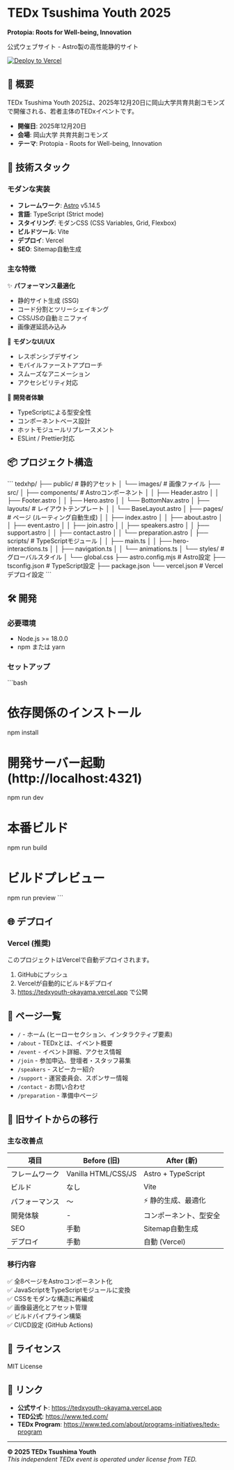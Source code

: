 # TEDx Tsushima Youth 2025

**Protopia: Roots for Well-being, Innovation**

公式ウェブサイト - Astro製の高性能静的サイト

[![Deploy to Vercel](https://vercel.com/button)](https://vercel.com/new/clone?repository-url=https://github.com/pank1m9w-lang/tedxhp)

## 🌟 概要

TEDx Tsushima Youth 2025は、2025年12月20日に岡山大学共育共創コモンズで開催される、若者主体のTEDxイベントです。

- **開催日**: 2025年12月20日
- **会場**: 岡山大学 共育共創コモンズ
- **テーマ**: Protopia - Roots for Well-being, Innovation

## 🚀 技術スタック

### モダンな実装

- **フレームワーク**: [Astro](https://astro.build) v5.14.5
- **言語**: TypeScript (Strict mode)
- **スタイリング**: モダンCSS (CSS Variables, Grid, Flexbox)
- **ビルドツール**: Vite
- **デプロイ**: Vercel
- **SEO**: Sitemap自動生成

### 主な特徴

✨ **パフォーマンス最適化**
- 静的サイト生成 (SSG)
- コード分割とツリーシェイキング
- CSS/JSの自動ミニファイ
- 画像遅延読み込み

🎨 **モダンなUI/UX**
- レスポンシブデザイン
- モバイルファーストアプローチ
- スムーズなアニメーション
- アクセシビリティ対応

🔧 **開発者体験**
- TypeScriptによる型安全性
- コンポーネントベース設計
- ホットモジュールリプレースメント
- ESLint / Prettier対応

## 📦 プロジェクト構造

\`\`\`
tedxhp/
├── public/               # 静的アセット
│   └── images/          # 画像ファイル
├── src/
│   ├── components/      # Astroコンポーネント
│   │   ├── Header.astro
│   │   ├── Footer.astro
│   │   ├── Hero.astro
│   │   └── BottomNav.astro
│   ├── layouts/         # レイアウトテンプレート
│   │   └── BaseLayout.astro
│   ├── pages/           # ページ (ルーティング自動生成)
│   │   ├── index.astro
│   │   ├── about.astro
│   │   ├── event.astro
│   │   ├── join.astro
│   │   ├── speakers.astro
│   │   ├── support.astro
│   │   ├── contact.astro
│   │   └── preparation.astro
│   ├── scripts/         # TypeScriptモジュール
│   │   ├── main.ts
│   │   ├── hero-interactions.ts
│   │   ├── navigation.ts
│   │   └── animations.ts
│   └── styles/          # グローバルスタイル
│       └── global.css
├── astro.config.mjs     # Astro設定
├── tsconfig.json        # TypeScript設定
├── package.json
└── vercel.json          # Vercelデプロイ設定
\`\`\`

## 🛠️ 開発

### 必要環境

- Node.js >= 18.0.0
- npm または yarn

### セットアップ

\`\`\`bash
# 依存関係のインストール
npm install

# 開発サーバー起動 (http://localhost:4321)
npm run dev

# 本番ビルド
npm run build

# ビルドプレビュー
npm run preview
\`\`\`

## 🌐 デプロイ

### Vercel (推奨)

このプロジェクトはVercelで自動デプロイされます。

1. GitHubにプッシュ
2. Vercelが自動的にビルド&デプロイ
3. https://tedxyouth-okayama.vercel.app で公開

## 📝 ページ一覧

- `/` - ホーム (ヒーローセクション、インタラクティブ要素)
- `/about` - TEDxとは、イベント概要
- `/event` - イベント詳細、アクセス情報
- `/join` - 参加申込、登壇者・スタッフ募集
- `/speakers` - スピーカー紹介
- `/support` - 運営委員会、スポンサー情報
- `/contact` - お問い合わせ
- `/preparation` - 準備中ページ

## 🔄 旧サイトからの移行

### 主な改善点

| 項目 | Before (旧) | After (新) |
|------|------------|-----------|
| フレームワーク | Vanilla HTML/CSS/JS | Astro + TypeScript |
| ビルド | なし | Vite |
| パフォーマンス | 〜 | ⚡ 静的生成、最適化 |
| 開発体験 | - | コンポーネント、型安全 |
| SEO | 手動 | Sitemap自動生成 |
| デプロイ | 手動 | 自動 (Vercel) |

### 移行内容

✅ 全8ページをAstroコンポーネント化  
✅ JavaScriptをTypeScriptモジュールに変換  
✅ CSSをモダンな構造に再編成  
✅ 画像最適化とアセット管理  
✅ ビルドパイプライン構築  
✅ CI/CD設定 (GitHub Actions)

## 📄 ライセンス

MIT License

## 🔗 リンク

- **公式サイト**: https://tedxyouth-okayama.vercel.app
- **TED公式**: https://www.ted.com/
- **TEDx Program**: https://www.ted.com/about/programs-initiatives/tedx-program

---

**&copy; 2025 TEDx Tsushima Youth**  
*This independent TEDx event is operated under license from TED.*
